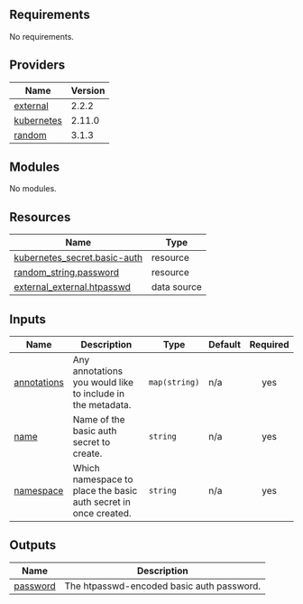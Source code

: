 <!-- BEGIN_TF_DOCS -->
## Requirements

No requirements.

## Providers

| Name | Version |
|------|---------|
| <a name="provider_external"></a> [external](#provider\_external) | 2.2.2 |
| <a name="provider_kubernetes"></a> [kubernetes](#provider\_kubernetes) | 2.11.0 |
| <a name="provider_random"></a> [random](#provider\_random) | 3.1.3 |

## Modules

No modules.

## Resources

| Name | Type |
|------|------|
| [kubernetes_secret.basic-auth](https://registry.terraform.io/providers/hashicorp/kubernetes/latest/docs/resources/secret) | resource |
| [random_string.password](https://registry.terraform.io/providers/hashicorp/random/latest/docs/resources/string) | resource |
| [external_external.htpasswd](https://registry.terraform.io/providers/hashicorp/external/latest/docs/data-sources/external) | data source |

## Inputs

| Name | Description | Type | Default | Required |
|------|-------------|------|---------|:--------:|
| <a name="input_annotations"></a> [annotations](#input\_annotations) | Any annotations you would like to include in the metadata. | `map(string)` | n/a | yes |
| <a name="input_name"></a> [name](#input\_name) | Name of the basic auth secret to create. | `string` | n/a | yes |
| <a name="input_namespace"></a> [namespace](#input\_namespace) | Which namespace to place the basic auth secret in once created. | `string` | n/a | yes |

## Outputs

| Name | Description |
|------|-------------|
| <a name="output_password"></a> [password](#output\_password) | The htpasswd-encoded basic auth password. |
<!-- END_TF_DOCS -->